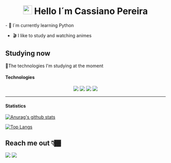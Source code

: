 <h1 align="center">
<img src="https://media.giphy.com/media/hvRJCLFzcasrR4ia7z/giphy.gif" width ="28">
Hello I´m Cassiano Pereira
</h1>
- 🌱 I´m currently learning Python

- 🎬 I like to study and watching animes
  
## Studying now
  
  📝The technologies I'm studying at the moment

#### Technologies

<p align="center">
  <img src="https://img.shields.io/badge/python%20-%2314354C.svg?&style=for-the-badge&logo=python&logoColor=white"/>
  <img src="https://img.shields.io/badge/javascript%20-%23323330.svg?&style=for-the-badge&logo=javascript&logoColor=%23F7DF1E"/>
  <img src="https://img.shields.io/badge/html5%20-%23E34F26.svg?&style=for-the-badge&logo=html5&logoColor=white"/>
  <img src="https://img.shields.io/badge/css3%20-%231572B6.svg?&style=for-the-badge&logo=css3&logoColor=white"/>
</p>

---
 
 #### Statistics

<p align="center">
  
[![Anurag's github stats](https://github-readme-stats.vercel.app/api?username=ViniciusRodrigues11)](https://github.com/cassianobraz)

</p>

<p align="center">
  
[![Top Langs](https://github-readme-stats.vercel.app/api/top-langs/?username=ViniciusRodrigues11&layout=compact)](https://github.com/cassianobraz)

</p>


## Reach me out 👇🏾

<div> 
  <a href="https://www.messenger.com/t/100004361349381" target="_blank"><img src="https://img.shields.io/badge/Messenger-00B2FF?style=for-the-badge&logo=messenger&logoColor=white"></a> 
  <a href="https://www.linkedin.com/in/cassiano-pereira-4b39a120b/" target="_blank"><img src="https://img.shields.io/badge/-LinkedIn-%230077B5?style=for-the-badge&logo=linkedin&logoColor=white" target="_blank"></a>  
</div>
